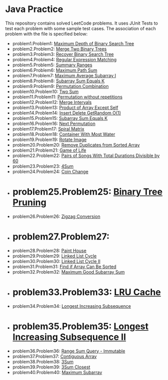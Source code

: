 # Java Practice

This repository contains solved LeetCode problems. It uses JUnit Tests to test each problem with some sample
test cases.
The association of each problem with the file is specified below:

- problem1.Problem1: [Maximum Depth of Binary Search Tree](https://leetcode.com/problems/maximum-depth-of-binary-tree/)
- problem2.Problem2: [Merge Two Binary Trees](https://leetcode.com/problems/merge-two-binary-trees/)
- problem3.Problem3: [Recover Binary Search Tree](https://leetcode.com/problems/recover-binary-search-tree/)
- problem4.Problem4: [Regular Expression Matching](https://leetcode.com/problems/regular-expression-matching/)
- problem5.Problem5: [Summary Ranges](https://leetcode.com/problems/summary-ranges/)
- problem6.Problem6: [Maximum Path Sum]()
- problem7.Problem7: [Maximum Average Subarray I](https://leetcode.com/problems/maximum-average-subarray-i/)
- problem8.Problem8: [Subarray Sum Equals K](https://leetcode.com/problems/subarray-sum-equals-k/)
- problem9.Problem9: [Permutation Combination]()
- problem10.Problem10: [Two Sum](https://leetcode.com/problems/two-sum/)
- problem11.Problem11: [Permutation without repetitions]()
- problem12.Problem12: [Merge Intervals](https://leetcode.com/problems/merge-intervals/)
- problem13.Problem13: [Product of Array Except Self](https://leetcode.com/problems/merge-intervals/)
- problem14.Problem14: [Insert Delete GetRandom O(1)](https://leetcode.com/problems/insert-delete-getrandom-o1/)
- problem15.Problem15: [Subarray Sum Equals K](https://leetcode.com/problems/subarray-sum-equals-k/)
- problem16.Problem16: [Next Permutation](https://leetcode.com/problems/next-permutation/)
- problem17.Problem17: [Spiral Matrix](https://leetcode.com/problems/spiral-matrix/)
- problem18.Problem18: [Container With Most Water](https://leetcode.com/problems/container-with-most-water/)
- problem19.Problem19: [Rotate Image](https://leetcode.com/problems/rotate-image/)
- problem20.Problem20: [Remove Duplicates from Sorted Array](https://leetcode.com/problems/remove-duplicates-from-sorted-array/)
- problem21.Problem21: [Game of Life](https://leetcode.com/problems/game-of-life/)
- problem22.Problem22: [Pairs of Songs With Total Durations Divisible by 60](https://leetcode.com/problems/pairs-of-songs-with-total-durations-divisible-by-60/)
- problem23.Problem23: [4Sum](https://leetcode.com/problems/4sum/)
- problem24.Problem24: [Coin Change](https://leetcode.com/problems/coin-change/)
- # problem25.Problem25: [Binary Tree Pruning](https://leetcode.com/problems/binary-tree-pruning/)
- problem26.Problem26: [Zigzag Conversion](https://leetcode.com/problems/zigzag-conversion/)
- # problem27.Problem27: []()
- problem28.Problem28: [Paint House](https://leetcode.com/problems/paint-house/)
- problem29.Problem29: [Linked List Cycle](https://leetcode.com/problems/linked-list-cycle/)
- problem30.Problem30: [Linked List Cycle II](https://leetcode.com/problems/linked-list-cycle-ii/)
- problem31.Problem31: [Find if Array Can Be Sorted](https://leetcode.com/problems/find-if-array-can-be-sorted/)
- problem32.Problem32: [Maximum Good Subarray Sum](https://leetcode.com/problems/maximum-good-subarray-sum/)
- # problem33.Problem33: [LRU Cache](https://leetcode.com/problems/lru-cache/)
- problem34.Problem34: [Longest Increasing Subsequence](https://leetcode.com/problems/longest-increasing-subsequence/)
- # problem35.Problem35: [Longest Increasing Subsequence II](https://leetcode.com/problems/longest-increasing-subsequence-ii/)
- problem36.Problem36: [Range Sum Query - Immutable](https://leetcode.com/problems/range-sum-query-immutable/)
- problem37.Problem37: [Contiguous Array](https://leetcode.com/problems/contiguous-array/)
- problem38.Problem38: [3Sum](https://leetcode.com/problems/3sum/)
- problem39.Problem39: [3Sum Closest](https://leetcode.com/problems/3sum-closest/)
- problem40.Problem40: [Maximum Subarray](https://leetcode.com/problems/maximum-subarray/)